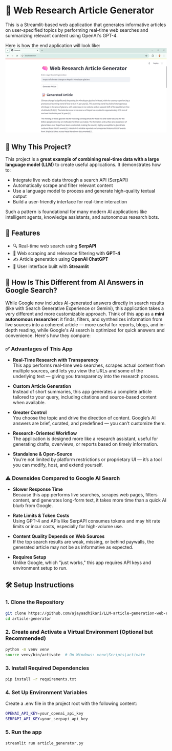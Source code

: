 # 🧠 Web Research Article Generator

This is a Streamlit-based web application that generates informative articles on user-specified topics by performing real-time web searches and summarizing relevant content using OpenAI's GPT-4.

Here is how the end application will look like:
![App screenshot](app_screenshot.png)

## 🌟 Why This Project?

This project is a **great example of combining real-time data with a large language model (LLM)** to create useful applications. It demonstrates how to:

- Integrate live web data through a search API (SerpAPI)
- Automatically scrape and filter relevant content
- Use a language model to process and generate high-quality textual output
- Build a user-friendly interface for real-time interaction

Such a pattern is foundational for many modern AI applications like intelligent agents, knowledge assistants, and autonomous research bots.

## 🚀 Features

- 🔍 Real-time web search using **SerpAPI**
- 🧠 Web scraping and relevance filtering with **GPT-4**
- ✍️ Article generation using **OpenAI ChatGPT**
- 📄 User interface built with **Streamlit**

## 🤖 How Is This Different from AI Answers in Google Search?

While Google now includes AI-generated answers directly in search results (like with Search Generative Experience or Gemini), this application takes a very different and more customizable approach. Think of this app as a **mini autonomous researcher**: it finds, filters, and synthesizes information from live sources into a coherent article — more useful for reports, blogs, and in-depth reading, while Google's AI search is optimized for quick answers and convenience. Here's how they compare:

### ✅ Advantages of This App

- **Real-Time Research with Transparency**  
  This app performs real-time web searches, scrapes actual content from multiple sources, and lets you view the URLs and some of the underlying text — giving you transparency into the research process.

- **Custom Article Generation**  
  Instead of short summaries, this app generates a complete article tailored to your query, including citations and source-based content when available.

- **Greater Control**  
  You choose the topic and drive the direction of content. Google’s AI answers are brief, curated, and predefined — you can’t customize them.

- **Research-Oriented Workflow**  
  The application is designed more like a research assistant, useful for generating drafts, overviews, or reports based on timely information.

- **Standalone & Open-Source**  
  You’re not limited by platform restrictions or proprietary UI — it’s a tool you can modify, host, and extend yourself.

### ⚠️ Downsides Compared to Google AI Search

- **Slower Response Time**  
  Because this app performs live searches, scrapes web pages, filters content, and generates long-form text, it takes more time than a quick AI blurb from Google.

- **Rate Limits & Token Costs**  
  Using GPT-4 and APIs like SerpAPI consumes tokens and may hit rate limits or incur costs, especially for high-volume use.

- **Content Quality Depends on Web Sources**  
  If the top search results are weak, missing, or behind paywalls, the generated article may not be as informative as expected.

- **Requires Setup**  
  Unlike Google, which "just works," this app requires API keys and environment setup to run.


## 🛠️ Setup Instructions

### 1. Clone the Repository

```bash
git clone https://github.com/ajayaadhikari/LLM-article-generation-web-research.git
cd article-generator
```

### 2. Create and Activate a Virtual Environment (Optional but Recommended)

```bash
python -m venv venv
source venv/bin/activate  # On Windows: venv\Scripts\activate
```

### 3. Install Required Dependencies

```bash
pip install -r requirements.txt
```
### 4. Set Up Environment Variables

Create a .env file in the project root with the following content:
```bash
OPENAI_API_KEY=your_openai_api_key
SERPAPI_API_KEY=your_serpapi_api_key
```

### 5. Run the app
```bash
streamlit run article_generator.py
```
